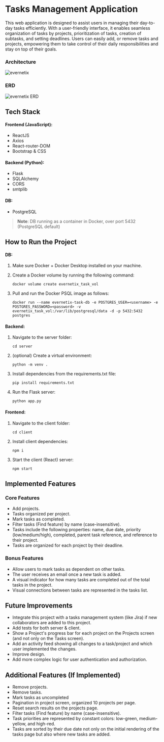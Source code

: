 # Tasks Management Application 
This web application is designed to assist users in managing their day-to-day tasks efficiently.
With a user-friendly interface, it enables seamless organization of tasks by projects, prioritization of tasks, creation of subtasks, and setting deadlines. 
Users can easily add, or remove tasks and projects, empowering them to take control of their daily responsibilities and stay on top of their goals.
### Architecture
![evernetix](https://github.com/user-attachments/assets/6a41083f-98d1-4b11-af5a-b0aab1fbb671)

### ERD
![evernetix ERD](https://github.com/user-attachments/assets/077fabf8-f516-454f-92a5-ddd10ed82a24)

## Tech Stack  
#### Frontend (JavaScript):
- ReactJS
- Axios
- React-router-DOM
- Bootstrap & CSS

#### Backend (Python):
- Flask
- SQLAlchemy
- CORS
- smtplib

#### DB:
- PostgreSQL
> **Note**: DB running as a container in Docker, over port 5432 (PostgreSQL default)


## How to Run the Project  
#### DB:
1. Make sure Docker + Docker Desktop installed on your machine.
2. Create a Docker volume by running the following command:
   
   ```docker volume create evernetix_task_vol```
   
4. Pull and run the Docker PSQL image as follows:
   
   ```docker run --name evernetix-task-db -e POSTGRES_USER=<username> -e POSTGRES_PASSWORD=<password> -v evernetix_task_vol:/var/lib/postgresql/data -d -p 5432:5432 postgres```

#### Backend:
1. Navigate to the server folder:
   
   ```cd server```
   
2. (optional) Create a virtual environment:
   
   ```python -m venv .```
   
3. Install dependencies from the requirements.txt file:

   ```pip install requirements.txt```
  
5. Run the Flask server:
   
   ```python app.py```

#### Frontend:
1. Navigate to the client folder:
   
   ```cd client```
   
3. Install client dependencies:
   
   ```npm i```
   
5. Start the client (React) server:
   
   ```npm start```

## Implemented Features  
### Core Features  
- Add projects.
- Tasks organized per project.
- Mark tasks as completed.
- Filter tasks (Find feature) by name (case-insensitive).
- Tasks include the following properties: name, due date, priority (low/medium/high), completed, parent task reference, and reference to their project.
- Tasks are organized for each project by their deadline.

### Bonus Features  
- Allow users to mark tasks as dependent on other tasks.
- The user receives an email once a new task is added.
- A visual indicator for how many tasks are completed out of the total tasks in the project.
- Visual connections between tasks are represented in the tasks list.

## Future Improvements  
- Integrate this project with a tasks management system (like Jira) if new collaborators are added to this project.
- Add tests for both server & client.
- Show a Project's progress bar for each project on the Projects screen (and not only on the Tasks screen).
- Add an activity feed showing all changes to a task/project and which user implemented the changes.
- Improve design.
- Add more complex logic for user authentication and authorization.

## Additional Features (If Implemented)  
- Remove projects.
- Remove tasks.
- Mark tasks as uncompleted
- Pagination in project screen, organized 10 projects per page.
- Reset search results on the projects page.
- Filter tasks (Find feature) by name (case-insensitive).
- Task priorities are represented by constant colors: low-green, medium-yellow, and high-red.
- Tasks are sorted by their due date not only on the initial rendering of the tasks page but also where new tasks are added.
